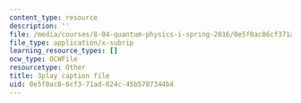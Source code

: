 ```yaml
---
content_type: resource
description: ''
file: /media/courses/8-04-quantum-physics-i-spring-2016/0e5f0ac86cf371ad824c45b5787344b4_lWTUcojZ_gQ.srt
file_type: application/x-subrip
learning_resource_types: []
ocw_type: OCWFile
resourcetype: Other
title: 3play caption file
uid: 0e5f0ac8-6cf3-71ad-824c-45b5787344b4
---
```


